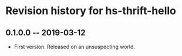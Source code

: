 # Revision history for hs-thrift-hello

## 0.1.0.0  -- 2019-03-12

* First version. Released on an unsuspecting world.
